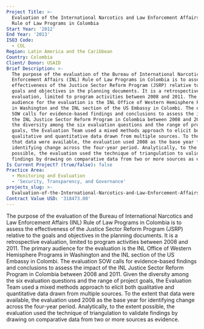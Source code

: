 ```yaml
---
Project Title: >-
  Evaluation of the International Narcotics and Law Enforcement Affairs (INL)
  Rule of Law Programs in Colombia
Start Year: '2012'
End Year: '2013'
ISO3 Code:
  - COL
Region: Latin America and the Caribbean
Country: Colombia
Client/ Donor: USAID
Brief Description: >-
  The purpose of the evaluation of the Bureau of International Narcotics and Law
  Enforcement Affairs (INL) Rule of Law Programs in Colombia is to assess the
  effectiveness of the Justice Sector Reform Program (JSRP) relative to the
  goals and objectives in the planning documents. It is a retrospective
  evaluation, limited to program activities between 2008 and 2011. The primary
  audience for the evaluation is the INL Office of Western Hemisphere Programs
  in Washington and the INL section of the US Embassy in Colombi. The evaluation
  SOW calls for evidence-based findings and conclusions to assess the impact of
  the INL Justice Sector Reform Program in Colombia between 2008 and 2011. Given
  the diversity among the six evaluation questions and the range of project
  goals, the Evaluation Team used a mixed methods approach to elicit both
  qualitative and quantitative data drawn from multiple sources. To the extent
  that data were available, the evaluation used 2008 as the base year for
  identifying change across the four-year period. Analytically, to the extent
  possible, the evaluation used the technique of triangulation to validate
  findings by drawing on comparative data from two or more sources as evidence.
Is Current Project? (true/false): false
Practice Area:
  - Monitoring and Evaluation
  - 'Security, Transparency, and Governance'
projects_slug: >-
  Evaluation-of-the-International-Narcotics-and-Law-Enforcement-Affairs-(INL)-Rule-of-Law-Programs-in
Contract Value USD: '318473.00'
---
```

The purpose of the evaluation of the Bureau of International Narcotics and Law Enforcement Affairs (INL) Rule of Law Programs in Colombia is to assess the effectiveness of the Justice Sector Reform Program (JSRP) relative to the goals and objectives in the planning documents. It is a retrospective evaluation, limited to program activities between 2008 and 2011. The primary audience for the evaluation is the INL Office of Western Hemisphere Programs in Washington and the INL section of the US Embassy in Colombi. The evaluation SOW calls for evidence-based findings and conclusions to assess the impact of the INL Justice Sector Reform Program in Colombia between 2008 and 2011. Given the diversity among the six evaluation questions and the range of project goals, the Evaluation Team used a mixed methods approach to elicit both qualitative and quantitative data drawn from multiple sources. To the extent that data were available, the evaluation used 2008 as the base year for identifying change across the four-year period. Analytically, to the extent possible, the evaluation used the technique of triangulation to validate findings by drawing on comparative data from two or more sources as evidence.